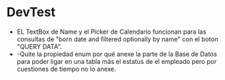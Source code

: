 # DevTest
- EL TextBox de Name y el Picker de Calendario funcionan para las consultas de "born date and filtered optionally by name" con el boton "QUERY DATA".
- -Quite la propiedad enum por qué anexe la parte de la Base de Datos para poder ligar en una tabla más el estatus de el empleado pero por cuestiones de tiempo no lo anexe.
  
